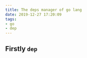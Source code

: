 ```yaml
---
title: The deps manager of go lang
date: 2019-12-27 17:20:09
tags:
- go
- dep
---
```


## Firstly `dep`


<!--stackedit_data:
eyJoaXN0b3J5IjpbLTE1NzIyMzY1NjhdfQ==
-->